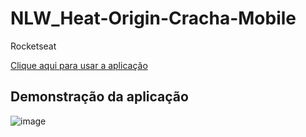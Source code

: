 # NLW_Heat-Origin-Cracha-Mobile

Rocketseat

<a href="https://nlw-heat-cracha-mobile.netlify.app/">Clique aqui para usar a aplicação</a>

## Demonstração da aplicação

![image](https://user-images.githubusercontent.com/33943534/138569381-4ff5311b-3d68-42dc-a465-ad8f226ae3b4.png)

